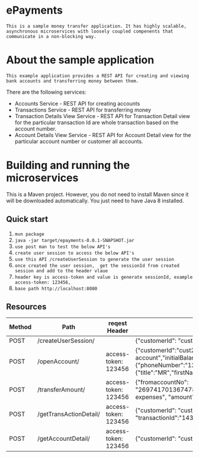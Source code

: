 # ePayments

    This is a sample money transfer application. It has highly scalable,
    asynchronous microservices with loosely coupled compenents that communicate in a non-blocking way.

# About the sample application
    This example application provides a REST API for creating and viewing bank accounts and transferring money between them.

There are the following  services:

* Accounts Service - REST API for creating accounts
* Transactions Service - REST API for transferring money
* Transaction Details View Service  - REST API for Transaction Detail view for the particular transaction Id are whole transaction based on the account number.
* Account Details View Service  - REST API for Account Detail view for the particular account number or customer all accounts.

# Building and running the microservices

This is a Maven project.
However, you do not need to install Maven since it will be downloaded automatically.
You just need to have Java 8 installed.

Quick start
-----------
1. `mvn package`
2. `java -jar target/epayments-0.0.1-SNAPSHOT.jar`
3. `use post man to test the below API's `
4. `create user session to access the below API's`
5. `use this API /createUserSession to generate the user session`
6. `once created the user session,  get the sessionId from created session and add to the header vlaue`
7. `header key is access-token and value is generate sessionId, example access-token: 123456,` 
8. `base path http://localhost:8080`


## Resources

  Method  | Path                   |reqest Header        |     request payload                        
|-------- |----------------------- |-------------------- |------------------------------------------------------------------------------  |
| POST    | /createUserSession/    |                     | {"customerId": "cust2","clientId":"client", "clientSecret":" hello world"} |                     
| POST    | /openAccount/          | access-token: 123456| {"customerId":"cust2","description":"saving account","initialBalance":"500","customerInfo":{"phoneNumber":"123456","passportNo":"12345","dateOfBirth":"10/10/1980","name":{"title":"MR","firstName":"Kalidass","lastName":"Mahalingam"}}} |                     
| POST    | /transferAmount/       | access-token: 123456| {"fromaccountNo": "2697417013674780903","toaccountNo":"165971006424816748","description":"family expenses", "amount":"100"}                           |
| POST    | /getTransActionDetail/ | access-token: 123456| {"customerId": "cust1","accountNo":"2697417013674780903", "transactionId":"1434501849526944895"}                           |
| POST    | /getAccountDetail/     | access-token: 123456| {"customerId": "cust2","accountNo":"4325866734929543833"}                          |





